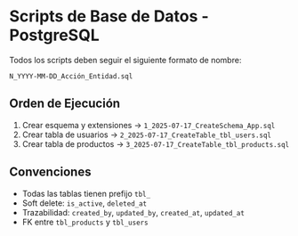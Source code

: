 # Scripts de Base de Datos - PostgreSQL

Todos los scripts deben seguir el siguiente formato de nombre:

`N_YYYY-MM-DD_Acción_Entidad.sql`

## Orden de Ejecución

1. Crear esquema y extensiones → `1_2025-07-17_CreateSchema_App.sql`
2. Crear tabla de usuarios → `2_2025-07-17_CreateTable_tbl_users.sql`
3. Crear tabla de productos → `3_2025-07-17_CreateTable_tbl_products.sql`

## Convenciones

- Todas las tablas tienen prefijo `tbl_`
- Soft delete: `is_active`, `deleted_at`
- Trazabilidad: `created_by`, `updated_by`, `created_at`, `updated_at`
- FK entre `tbl_products` y `tbl_users`
